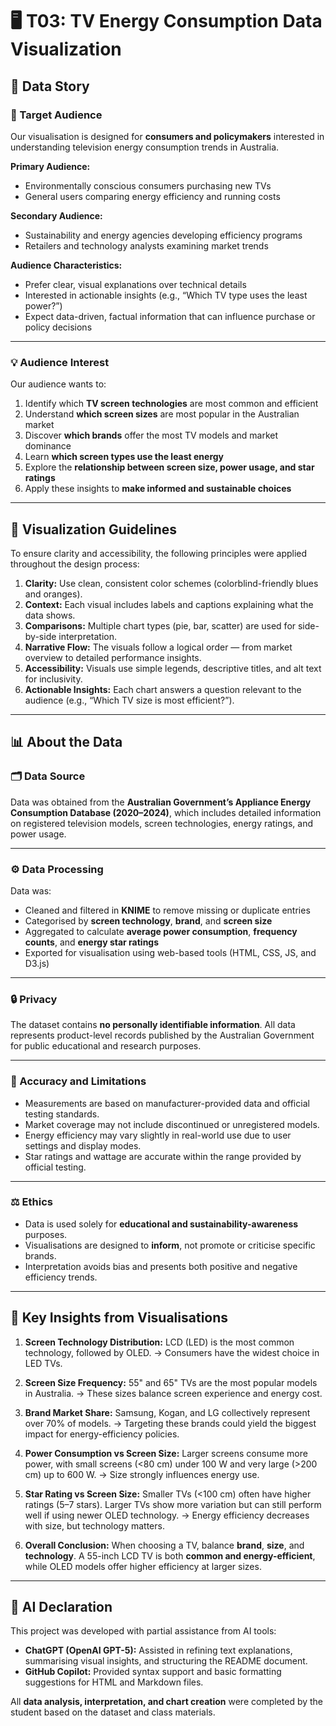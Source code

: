 # 🖥️ T03: TV Energy Consumption Data Visualization

## 📖 Data Story

### 🎯 Target Audience

Our visualisation is designed for **consumers and policymakers** interested in understanding television energy consumption trends in Australia.

**Primary Audience:**

* Environmentally conscious consumers purchasing new TVs
* General users comparing energy efficiency and running costs

**Secondary Audience:**

* Sustainability and energy agencies developing efficiency programs
* Retailers and technology analysts examining market trends

**Audience Characteristics:**

* Prefer clear, visual explanations over technical details
* Interested in actionable insights (e.g., “Which TV type uses the least power?”)
* Expect data-driven, factual information that can influence purchase or policy decisions

---

### 💡 Audience Interest

Our audience wants to:

1. Identify which **TV screen technologies** are most common and efficient
2. Understand **which screen sizes** are most popular in the Australian market
3. Discover **which brands** offer the most TV models and market dominance
4. Learn **which screen types use the least energy**
5. Explore the **relationship between screen size, power usage, and star ratings**
6. Apply these insights to **make informed and sustainable choices**

---

## 🎨 Visualization Guidelines

To ensure clarity and accessibility, the following principles were applied throughout the design process:

1. **Clarity:** Use clean, consistent color schemes (colorblind-friendly blues and oranges).
2. **Context:** Each visual includes labels and captions explaining what the data shows.
3. **Comparisons:** Multiple chart types (pie, bar, scatter) are used for side-by-side interpretation.
4. **Narrative Flow:** The visuals follow a logical order — from market overview to detailed performance insights.
5. **Accessibility:** Visuals use simple legends, descriptive titles, and alt text for inclusivity.
6. **Actionable Insights:** Each chart answers a question relevant to the audience (e.g., “Which TV size is most efficient?”).

---

## 📊 About the Data

### 🗂️ Data Source

Data was obtained from the **Australian Government’s Appliance Energy Consumption Database (2020–2024)**, which includes detailed information on registered television models, screen technologies, energy ratings, and power usage.

---

### ⚙️ Data Processing

Data was:

* Cleaned and filtered in **KNIME** to remove missing or duplicate entries
* Categorised by **screen technology**, **brand**, and **screen size**
* Aggregated to calculate **average power consumption**, **frequency counts**, and **energy star ratings**
* Exported for visualisation using web-based tools (HTML, CSS, JS, and D3.js)

---

### 🔒 Privacy

The dataset contains **no personally identifiable information**. All data represents product-level records published by the Australian Government for public educational and research purposes.

---

### 📏 Accuracy and Limitations

* Measurements are based on manufacturer-provided data and official testing standards.
* Market coverage may not include discontinued or unregistered models.
* Energy efficiency may vary slightly in real-world use due to user settings and display modes.
* Star ratings and wattage are accurate within the range provided by official testing.

---

### ⚖️ Ethics

* Data is used solely for **educational and sustainability-awareness** purposes.
* Visualisations are designed to **inform**, not promote or criticise specific brands.
* Interpretation avoids bias and presents both positive and negative efficiency trends.

---

## 🧠 Key Insights from Visualisations

1. **Screen Technology Distribution:**
   LCD (LED) is the most common technology, followed by OLED.
   → Consumers have the widest choice in LED TVs.

2. **Screen Size Frequency:**
   55" and 65" TVs are the most popular models in Australia.
   → These sizes balance screen experience and energy cost.

3. **Brand Market Share:**
   Samsung, Kogan, and LG collectively represent over 70% of models.
   → Targeting these brands could yield the biggest impact for energy-efficiency policies.

4. **Power Consumption vs Screen Size:**
   Larger screens consume more power, with small screens (<80 cm) under 100 W and very large (>200 cm) up to 600 W.
   → Size strongly influences energy use.

5. **Star Rating vs Screen Size:**
   Smaller TVs (<100 cm) often have higher ratings (5–7 stars). Larger TVs show more variation but can still perform well if using newer OLED technology.
   → Energy efficiency decreases with size, but technology matters.

6. **Overall Conclusion:**
   When choosing a TV, balance **brand**, **size**, and **technology**.
   A 55-inch LCD TV is both **common and energy-efficient**, while OLED models offer higher efficiency at larger sizes.

---

## 🤖 AI Declaration

This project was developed with partial assistance from AI tools:

* **ChatGPT (OpenAI GPT-5):** Assisted in refining text explanations, summarising visual insights, and structuring the README document.
* **GitHub Copilot:** Provided syntax support and basic formatting suggestions for HTML and Markdown files.

All **data analysis, interpretation, and chart creation** were completed by the student based on the dataset and class materials.

